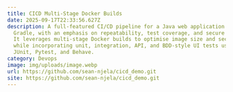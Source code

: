 ```yaml
---
title: CICD Multi-Stage Docker Builds
date: 2025-09-17T22:33:56.627Z
description: A full-featured CI/CD pipeline for a Java web application using
  Gradle, with an emphasis on repeatability, test coverage, and secure delivery.
  It leverages multi-stage Docker builds to optimise image size and security,
  while incorporating unit, integration, API, and BDD-style UI tests using
  JUnit, Pytest, and Behave.
category: Devops
image: img/uploads/image.webp
url: https://github.com/sean-njela/cicd_demo.git
site: https://github.com/sean-njela/cicd_demo.git
---
```

